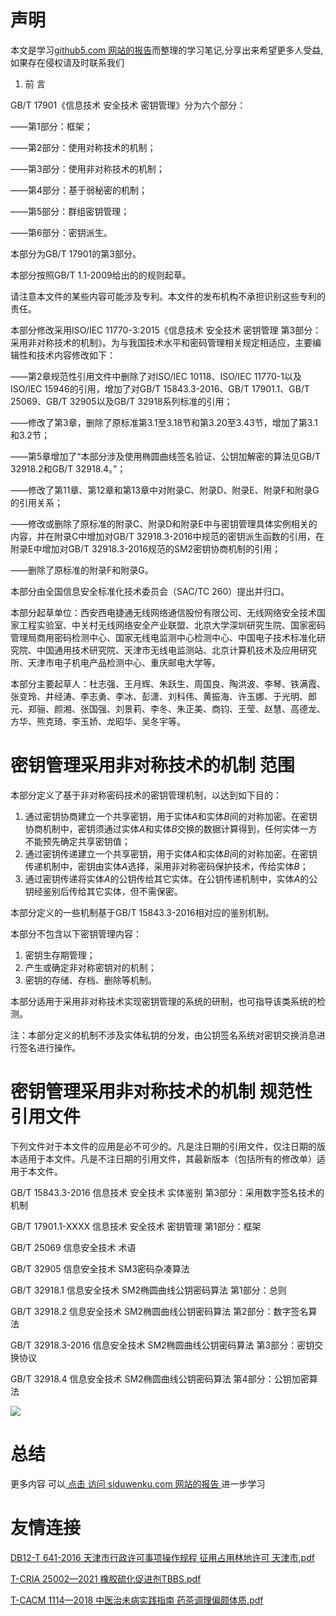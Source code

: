 # 声明 
本文是学习[github5.com 网站的报告](https://siduwenku.com/view/list/report?f=first)而整理的学习笔记,分享出来希望更多人受益,如果存在侵权请及时联系我们
1.  前 言  
  
GB/T 17901《信息技术 安全技术 密钥管理》分为六个部分：  
  
——第1部分：框架；  
  
——第2部分：使用对称技术的机制；  
  
——第3部分：使用非对称技术的机制；  
  
——第4部分：基于弱秘密的机制；  
  
——第5部分：群组密钥管理；  
  
——第6部分：密钥派生。  
  
本部分为GB/T 17901的第3部分。  
  
本部分按照GB/T 1.1-2009给出的的规则起草。  
  
请注意本文件的某些内容可能涉及专利。本文件的发布机构不承担识别这些专利的责任。  
  
本部分修改采用ISO/IEC 11770-3:2015《信息技术 安全技术 密钥管理 第3部分：采用非对称技术的机制》。为与我国技术水平和密码管理相关规定相适应，主要编辑性和技术内容修改如下：  
  
——第2章规范性引用文件中删除了对ISO/IEC 10118、ISO/IEC 11770-1以及ISO/IEC 15946的引用，增加了对GB/T 15843.3-2016、GB/T 17901.1、GB/T 25069、GB/T 32905以及GB/T 32918系列标准的引用；  
  
——修改了第3章，删除了原标准第3.1至3.18节和第3.20至3.43节，增加了第3.1和3.2节；  
  
——第5章增加了“本部分涉及使用椭圆曲线签名验证、公钥加解密的算法见GB/T 32918.2和GB/T 32918.4。”；  
  
——修改了第11章、第12章和第13章中对附录C、附录D、附录E、附录F和附录G的引用关系；  
  
——修改或删除了原标准的附录C、附录D和附录E中与密钥管理具体实例相关的内容，并在附录C中增加对GB/T 32918.3-2016中规范的密钥派生函数的引用，在附录E中增加对GB/T 32918.3-2016规范的SM2密钥协商机制的引用；  
  
——删除了原标准的附录F和附录G。  
  
本部分由全国信息安全标准化技术委员会（SAC/TC 260）提出并归口。  
  
本部分起草单位：西安西电捷通无线网络通信股份有限公司、无线网络安全技术国家工程实验室、中关村无线网络安全产业联盟、北京大学深圳研究生院、国家密码管理局商用密码检测中心、国家无线电监测中心检测中心、中国电子技术标准化研究院、中国通用技术研究院、天津市无线电监测站、北京计算机技术及应用研究所、天津市电子机电产品检测中心、重庆邮电大学等。  
  
本部分主要起草人：杜志强、王月辉、朱跃生、周国良、陶洪波、李琴、铁满霞、张变玲、井经涛、李志勇、李冰、彭潇、刘科伟、黄振海、许玉娜、于光明、郎元、郑骊、颜湘、张国强、刘景莉、李冬、朱正美、商钧、王莹、赵慧、高德龙、方华、熊克琦、李玉娇、龙昭华、吴冬宇等。  
  
# 密钥管理采用非对称技术的机制 范围  
  
本部分定义了基于非对称密码技术的密钥管理机制，以达到如下目的：  
  
1.  通过密钥协商建立一个共享密钥，用于实体*A*和实体*B*间的对称加密。在密钥协商机制中，密钥须通过实体*A*和实体*B*交换的数据计算得到，任何实体一方不能预先确定共享密钥值；  
2.  通过密钥传递建立一个共享密钥，用于实体*A*和实体*B*间的对称加密。在密钥传递机制中，密钥由实体*A*选择，采用非对称密码保护技术，传给实体*B*；  
3.  通过密钥传递将实体*A*的公钥传给其它实体。在公钥传递机制中，实体*A*的公钥经鉴别后传给其它实体，但不需保密。  
  
本部分定义的一些机制基于GB/T 15843.3-2016相对应的鉴别机制。  
  
本部分不包含以下密钥管理内容：  
  
1.  密钥生存期管理；  
2.  产生或确定非对称密钥对的机制；  
3.  密钥的存储、存档、删除等机制。  
  
本部分适用于采用非对称技术实现密钥管理的系统的研制，也可指导该类系统的检测。  
  
注：本部分定义的机制不涉及实体私钥的分发，由公钥签名系统对密钥交换消息进行签名进行操作。  
  
# 密钥管理采用非对称技术的机制 规范性引用文件  
  
下列文件对于本文件的应用是必不可少的。凡是注日期的引用文件，仅注日期的版本适用于本文件。凡是不注日期的引用文件，其最新版本（包括所有的修改单）适用于本文件。  
  
GB/T 15843.3-2016 信息技术 安全技术 实体鉴别 第3部分：采用数字签名技术的机制  
  
GB/T 17901.1-XXXX 信息技术 安全技术 密钥管理 第1部分：框架  
  
GB/T 25069 信息安全技术 术语  
  
GB/T 32905 信息安全技术 SM3密码杂凑算法  
  
GB/T 32918.1 信息安全技术 SM2椭圆曲线公钥密码算法 第1部分：总则  
  
GB/T 32918.2 信息安全技术 SM2椭圆曲线公钥密码算法 第2部分：数字签名算法  
  
GB/T 32918.3-2016 信息安全技术 SM2椭圆曲线公钥密码算法 第3部分：密钥交换协议  
  
GB/T 32918.4 信息安全技术 SM2椭圆曲线公钥密码算法 第4部分：公钥加密算法  
  

![](http://public.host.github5.com/media/fengmian.png)
# 总结 
 更多内容 可以[ 点击 访问 siduwenku.com 网站的报告 ](https://siduwenku.com/view/list/report?f=2023)进一步学习

# 友情连接
[DB12-T 641-2016 天津市行政许可事项操作规程 征用占用林地许可 天津市.pdf](http://github5.com/view/45585?f=new)

[T-CRIA 25002—2021 橡胶硫化促进剂TBBS.pdf](http://github5.com/view/59444?f=new)

[T-CACM 1114—2018 中医治未病实践指南 药茶调理偏颇体质.pdf](http://github5.com/view/62077?f=new)

